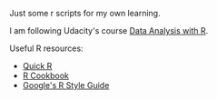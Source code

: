 Just some r scripts for my own learning.

I am following Udacity's course [Data Analysis with R](https://in.udacity.com/course/data-analysis-with-r--ud651).

Useful R resources:
* [Quick R](https://www.statmethods.net/)
* [R Cookbook](http://www.cookbook-r.com/)
* [Google's R Style Guide](https://google.github.io/styleguide/Rguide.xml)
